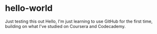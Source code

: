 # hello-world
Just testing this out
Hello, I'm just learning to use GitHub for the first time, building on what I've studied on Coursera and Codecademy.
